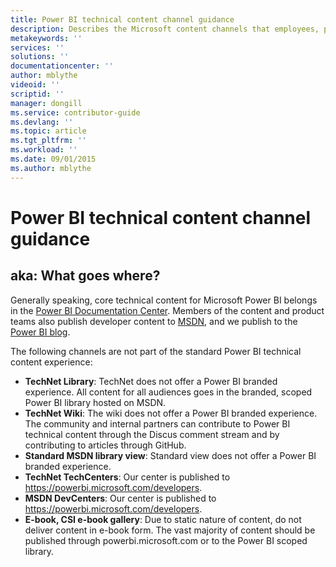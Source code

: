 ```yaml
---
title: Power BI technical content channel guidance
description: Describes the Microsoft content channels that employees, partners, and community contributors should use for publishing Power BI technical content.
metakeywords: ''
services: ''
solutions: ''
documentationcenter: ''
author: mblythe
videoid: ''
scriptid: ''
manager: dongill
ms.service: contributor-guide
ms.devlang: ''
ms.topic: article
ms.tgt_pltfrm: ''
ms.workload: ''
ms.date: 09/01/2015
ms.author: mblythe
---
```


# Power BI technical content channel guidance

## aka: What goes where?

Generally speaking, core technical content for Microsoft Power BI belongs in the [Power BI Documentation Center](https://powerbi.microsoft.com/documentation). Members of the content and product teams also publish developer content to [MSDN](https://msdn.microsoft.com/library/dn877544.aspx), and we publish to the [Power BI blog](http://blogs.msdn.com/b/powerbi/).

The following channels are not part of the standard Power BI technical content experience:

* **TechNet Library**: TechNet does not offer a Power BI branded experience. All content for all audiences goes in the branded, scoped Power BI library hosted on MSDN.
* **TechNet Wiki**: The wiki does not offer a Power BI branded experience. The community and internal partners can contribute to Power BI technical content through the Discus comment stream and by contributing to articles through GitHub.
* **Standard MSDN library view**: Standard view does not offer a Power BI branded experience.
* **TechNet TechCenters**: Our center is published to https://powerbi.microsoft.com/developers.
* **MSDN DevCenters**: Our center is published to https://powerbi.microsoft.com/developers.
* **E-book, CSI e-book gallery**: Due to static nature of content, do not deliver content in e-book form. The vast majority of content should be published through powerbi.microsoft.com or to the Power BI scoped library.

